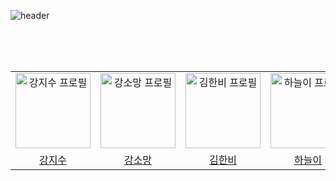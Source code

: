 ![header](https://capsule-render.vercel.app/api?type=Cylinder&color=auto&section=header&text=week-we-learn&fontSize=40&animation=fadeIn)

<br/>
<br/>
<br/>

<table>
  <tr>
    <td align="center">
      <a href="https://github.com/kang-jisu">
        <img src="https://avatars.githubusercontent.com/u/37580216?v=4" alt="강지수 프로필" width=120 height=120 />
      </a>
    </td>
    <td align="center">
      <a href="https://github.com/Somang-Kang">
        <img src="https://avatars.githubusercontent.com/u/77764316?v=4" alt="강소망 프로필" width=120 height=120 />
      </a>
    </td>
    <td align="center">
      <a href="https://github.com/hanbi97">
        <img src="https://avatars.githubusercontent.com/u/36736904?v=4" alt="김한비 프로필" width=120 height=120 />
      </a>
    </td>
    <td align="center">
      <a href="https://github.com/NEULiee">
        <img src="https://avatars.githubusercontent.com/u/39167842?v=4" alt="하늘이 프로필" width=120 height=120 />
      </a>
    </td>
  </tr>
  <tr>
    <td align="center">
      <a href="https://github.com/kang-jisu">
        강지수
      </a>
    </td>
    <td align="center">
      <a href="https://github.com/Somang-Kang">
        강소망
      </a>
    </td>
    <td align="center">
      <a href="https://github.com/hanbi97">
        김한비
      </a>
    </td>
    <td align="center">
      <a href="https://github.com/NEULiee">
        하늘이
      </a>
    </td>
  </tr>
</table>
